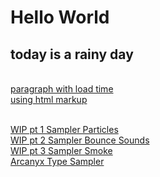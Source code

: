 # Hello World
## today is a rainy day

<br/>[paragraph with load time](https://charles-ly.github.io/AtotheK/sketch_load_paragraph_time/index.html)
<br/><a href="https://charles-ly.github.io/AtotheK/sketch_load_paragraph_time/index.html">using html markup</a>


<br/>[WIP pt 1 Sampler Particles](https://charles-ly.github.io/AtotheK/Sound_on_keypress_UPDATED_PARTICLES_PT_2/index.html)
<br/>[WIP pt 2 Sampler Bounce Sounds](https://charles-ly.github.io/AtotheK/Sound_on_keypress_UPDATED_PARTICLES_PT_3_WITH_SOUND_BOUNCE/index.html)
<br/>[WIP pt 3 Sampler Smoke](https://charles-ly.github.io/AtotheK/Sound_on_keypress_UPDATED_PARTICLES_PT_3_WITH_IMAGE_TEXTURE/index.html)
<br/>[Arcanyx Type Sampler](https://charles-ly.github.io/AtotheK/Arcanyx_Type_Sampler)
